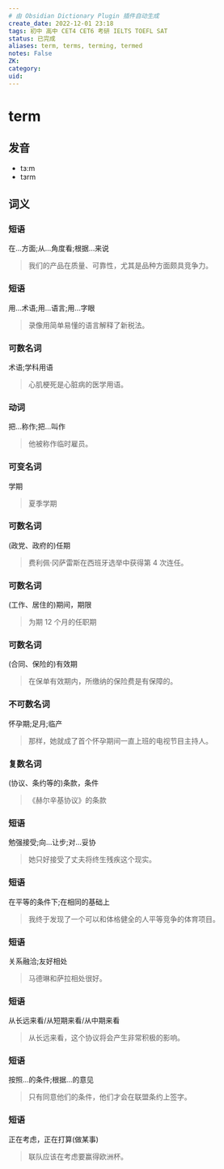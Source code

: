 ```yaml
---
# 由 Obsidian Dictionary Plugin 插件自动生成
create_date: 2022-12-01 23:18
tags: 初中 高中 CET4 CET6 考研 IELTS TOEFL SAT
status: 已完成 
aliases: term, terms, terming, termed
notes: False
ZK: 
category: 
uid: 
---
```


# term

## 发音

- tɜ:m
- tɜrm

## 词义

### 短语

在…方面;从…角度看;根据…来说

> 我们的产品在质量、可靠性，尤其是品种方面颇具竞争力。

### 短语

用…术语;用…语言;用…字眼

> 录像用简单易懂的语言解释了新税法。

### 可数名词

术语;学科用语

> 心肌梗死是心脏病的医学用语。

### 动词

把…称作;把…叫作

> 他被称作临时雇员。

### 可变名词

学期

> 夏季学期

### 可数名词

(政党、政府的)任期

> 费利佩·冈萨雷斯在西班牙选举中获得第 4 次连任。

### 可数名词

(工作、居住的)期间，期限

> 为期 12 个月的任职期

### 可数名词

(合同、保险的)有效期

> 在保单有效期内，所缴纳的保险费是有保障的。

### 不可数名词

怀孕期;足月;临产

> 那样，她就成了首个怀孕期间一直上班的电视节目主持人。

### 复数名词

(协议、条约等的)条款，条件

> 《赫尔辛基协议》的条款

### 短语

勉强接受;向…让步;对…妥协

> 她只好接受了丈夫将终生残疾这个现实。

### 短语

在平等的条件下;在相同的基础上

> 我终于发现了一个可以和体格健全的人平等竞争的体育项目。

### 短语

关系融洽;友好相处

> 马德琳和萨拉相处很好。

### 短语

从长远来看/从短期来看/从中期来看

> 从长远来看，这个协议将会产生非常积极的影响。

### 短语

按照…的条件;根据…的意见

> 只有同意他们的条件，他们才会在联盟条约上签字。

### 短语

正在考虑，正在打算(做某事)

> 联队应该在考虑要赢得欧洲杯。



